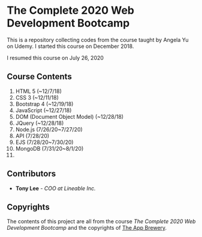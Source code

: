 # The Complete 2020 Web Development Bootcamp

This is a repository collecting codes from the course taught by Angela Yu on Udemy. I started this course on December 2018.

I resumed this course on July 26, 2020

## Course Contents

1. HTML 5 (~12/7/18)
2. CSS 3 (~12/11/18)
3. Bootstrap 4 (~12/19/18)
4. JavaScript (~12/27/18)
5. DOM (Document Object Model) (~12/28/18)
6. JQuery (~12/28/18)
7. Node.js (7/26/20~7/27/20)
8. API (7/28/20)
9. EJS (7/28/20~7/30/20)
10. MongoDB (7/31/20~8/1/20)
11. 

## Contributors

* **Tony Lee** - *COO at Lineable Inc.*

## Copyrights

The contents of this project are all from the course *The Complete 2020 Web Development Bootcamp* and the copyrights of [The App Brewery](https://www.appbrewery.co/).
